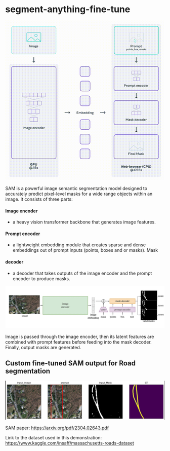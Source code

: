 # segment-anything-fine-tune
![Alt text](./data/section-3.1c.gif?raw=true "Title")

SAM is a powerful image semantic segmentation model designed to accurately predict pixel-level masks for a wide range objects within an image. It consists of three parts:

#### Image encoder 
- a heavy vision transformer backbone that generates image features.
#### Prompt encoder 
- a lightweight embedding module that creates sparse and dense embeddings out of prompt inputs (points, boxes and or masks).
Mask 
#### decoder 
- a decoder that takes outputs of the image encoder and the prompt encoder to produce masks.


![Alt text](./data/sam.jpg?raw=true "Title")

 Image is passed through the image encoder, then its latent features are combined with prompt features before feeding into the mask decoder. Finally, output masks are generated.

## Custom fine-tuned SAM output for Road segmentation 


![Alt text](./data/sat.JPG?raw=true "Title")

SAM paper: https://arxiv.org/pdf/2304.02643.pdf​

Link to the dataset used in this demonstration: https://www.kaggle.com/insaff/massachusetts-roads-dataset
